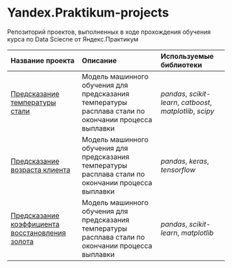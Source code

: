 # Yandex.Praktikum-projects

Репозиторий проектов, выполненных в ходе прохождения обучения курса по Data Sciecne от Яндекс.Практикум

| Название проекта | Описание | Используемые библиотеки | 
| :---------------------- | :---------------------- | :---------------------- |
| [Предсказание температуры стали](Temperature_prediction_in_steelmaking) | Модель машинного обучения для предсказания температуры расплава стали по окончании процесса выплавки| *pandas*, *scikit-learn*, *catboost*, *matplotlib*, *scipy* |
| [Предсказание возраста клиента](Client_age_prediction) | Модель машинного обучения для предсказания температуры расплава стали по окончании процесса выплавки| *pandas*,  *keras*, *tensorflow* |
| [Предсказание коэффициента восстановления золота](Gold_recovery_prediction) | Модель машинного обучения для предсказания температуры расплава стали по окончании процесса выплавки| *pandas*,  *scikit-learn*, *matplotlib* |

